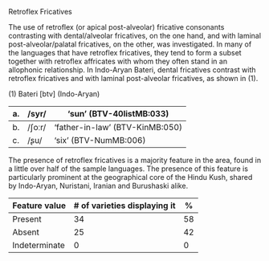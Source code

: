 Retroflex Fricatives

The use of retroflex (or apical post-alveolar) fricative consonants
contrasting with dental/alveolar fricatives, on the one hand, and with
laminal post-alveolar/palatal fricatives, on the other, was
investigated. In many of the languages that have retroflex fricatives,
they tend to form a subset together with retroflex affricates with whom
they often stand in an allophonic relationship. In Indo-Aryan Bateri,
dental fricatives contrast with retroflex fricatives and with laminal
post-alveolar fricatives, as shown in (1).

(1) <span id="_Ref12343426" class="anchor"></span>Bateri
    \[btv\] (Indo-Aryan)

| a.  | /syr/  | ‘sun’ (BTV-40listMB:033)        |
|-----|--------|---------------------------------|
| b.  | /ʃoːr/ | ‘father-in-law’ (BTV-KinMB:050) |
| c.  | /ʂu/   | ‘six’ (BTV-NumMB:006)           |

The presence of retroflex fricatives is a majority feature in the area,
found in a little over half of the sample languages. The presence of
this feature is particularly prominent at the geographical core of the
Hindu Kush, shared by Indo-Aryan, Nuristani, Iranian and Burushaski
alike.

| Feature value | \# of varieties displaying it | %   |
|---------------|-------------------------------|-----|
| Present       | 34                            | 58  |
| Absent        | 25                            | 42  |
| Indeterminate | 0                             | 0   |


